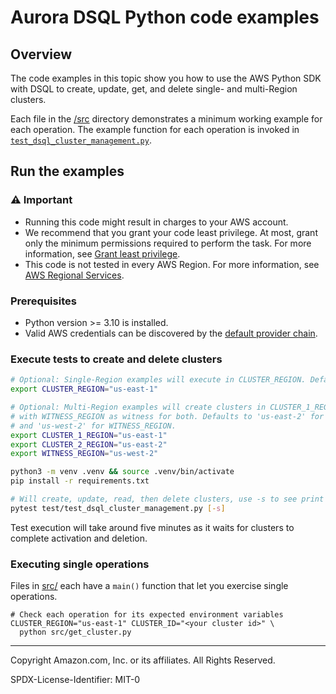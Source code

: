 # Aurora DSQL Python code examples

## Overview

The code examples in this topic show you how to use the AWS Python SDK with DSQL
to create, update, get, and delete single- and multi-Region clusters.

Each file in the [/src](src) directory demonstrates a minimum
working example for each operation. The example function for each operation is invoked
in [`test_dsql_cluster_management.py`](test/test_dsql_cluster_management.py).

## Run the examples

### ⚠️ Important

- Running this code might result in charges to your AWS account.
- We recommend that you grant your code least privilege. At most, grant only the
  minimum permissions required to perform the task. For more information, see
  [Grant least privilege](https://docs.aws.amazon.com/IAM/latest/UserGuide/best-practices.html#grant-least-privilege).
- This code is not tested in every AWS Region. For more information, see
  [AWS Regional Services](https://aws.amazon.com/about-aws/global-infrastructure/regional-product-services).

### Prerequisites

- Python version >= 3.10 is installed.
- Valid AWS credentials can be discovered by the [default provider chain](https://boto3.amazonaws.com/v1/documentation/api/latest/guide/credentials.html).

### Execute tests to create and delete clusters

```sh
# Optional: Single-Region examples will execute in CLUSTER_REGION. Defaults to 'us-east-1'.
export CLUSTER_REGION="us-east-1"

# Optional: Multi-Region examples will create clusters in CLUSTER_1_REGION and CLUSTER_2_REGION
# with WITNESS_REGION as witness for both. Defaults to 'us-east-2' for CLUSTER_2_REGION
# and 'us-west-2' for WITNESS_REGION.
export CLUSTER_1_REGION="us-east-1"
export CLUSTER_2_REGION="us-east-2"
export WITNESS_REGION="us-west-2"

python3 -m venv .venv && source .venv/bin/activate
pip install -r requirements.txt

# Will create, update, read, then delete clusters, use -s to see print statements when running tests
pytest test/test_dsql_cluster_management.py [-s]
```

Test execution will take around five minutes as it waits for clusters to complete activation and deletion.

### Executing single operations

Files in [src/](src/) each have a `main()` function that let you exercise single operations.

```shell
# Check each operation for its expected environment variables
CLUSTER_REGION="us-east-1" CLUSTER_ID="<your cluster id>" \
  python src/get_cluster.py
```

---

Copyright Amazon.com, Inc. or its affiliates. All Rights Reserved.

SPDX-License-Identifier: MIT-0
